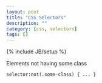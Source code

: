 ```yaml
---
layout: post
title: "CSS Selectors"
description: ""
category: [css, selectors]
tags: []
---
```

{% include JB/setup %}

Elements not having some class

    selector:not(.some-class) { ... }

